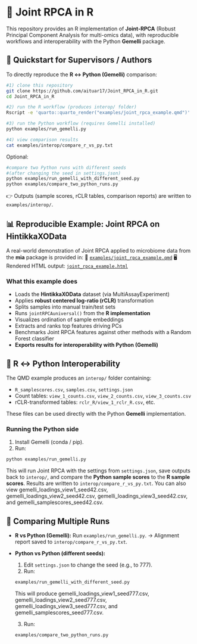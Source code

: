 # 📐 Joint RPCA in R
This repository provides an R implementation of **Joint-RPCA** (Robust Principal Component Analysis for multi-omics data), with reproducible workflows and interoperability with the Python **Gemelli** package.

## 🚀 Quickstart for Supervisors / Authors
To directly reproduce the **R ↔ Python (Gemelli)** comparison:
```bash
#1) clone this repository
git clone https://github.com/aituar17/Joint_RPCA_in_R.git
cd Joint_RPCA_in_R

#2) run the R workflow (produces interop/ folder)
Rscript -e 'quarto::quarto_render("examples/joint_rpca_example.qmd")'

#3) run the Python workflow (requires Gemelli installed)
python examples/run_gemelli.py

#4) view comparison results
cat examples/interop/compare_r_vs_py.txt
```

Optional:
```bash
#compare two Python runs with different seeds
#(after changing the seed in settings.json)
python examples/run_gemelli_with_different_seed.py
python examples/compare_two_python_runs.py
```

👉 Outputs (sample scores, rCLR tables, comparison reports) are written to `examples/interop/`.

## 📊 Reproducible Example: Joint RPCA on HintikkaXOData

A real-world demonstration of Joint RPCA applied to microbiome data from the **mia** package is provided in:
📄 [`examples/joint_rpca_example.qmd`](https://github.com/aituar17/Joint_RPCA_in_R/blob/main/examples/joint_rpca_example.qmd)
🖥️ Rendered HTML output: [`joint_rpca_example.html`](https://github.com/aituar17/Joint_RPCA_in_R/blob/main/examples/joint_rpca_example.html)

### What this example does
- Loads the **HintikkaXOData** dataset (via MultiAssayExperiment)
- Applies **robust centered log-ratio (rCLR)** transformation
- Splits samples into manual train/test sets
- Runs `jointRPCAuniversal()` from the **R implementation**
- Visualizes ordination of sample embeddings
- Extracts and ranks top features driving PCs
- Benchmarks Joint RPCA features against other methods with a Random Forest classifier
- **Exports results for interoperability with Python (Gemelli)**

## 🔄 R ↔ Python Interoperability
The QMD example produces an `interop/` folder containing:
- `R_samplescores.csv`, `samples.csv`, `settings.json`
- Count tables: `view_1_counts.csv`, `view_2_counts.csv`, `view_3_counts.csv`
- rCLR-transformed tables: `rclr_R/view_1_rclr_R.csv`, etc.

These files can be used directly with the Python **Gemelli** implementation.

### Running the Python side
1. Install Gemelli (conda / pip).
2. Run:
```bash
python examples/run_gemelli.py
```

This will run Joint RPCA with the settings from `settings.json`, save outputs back to `interop/`, and compare the **Python sample scores** to the **R sample scores**.
Results are written to `interop/compare_r_vs_py.txt`. You can also view gemelli_loadings_view1_seed42.csv, gemelli_loadings_view2_seed42.csv, gemelli_loadings_view3_seed42.csv, and gemelli_samplescores_seed42.csv.

## 🧪 Comparing Multiple Runs
- **R vs Python (Gemelli):**
    Run `examples/run_gemelli.py`.
    → Alignment report saved to `interop/compare_r_vs_py.txt`.
- **Python vs Python (different seeds):**
    1. Edit `settings.json` to change the seed (e.g., to 777).
    2. Run:
    ```bash
    examples/run_gemelli_with_different_seed.py
    ```

    This will produce gemelli_loadings_view1_seed777.csv, gemelli_loadings_view2_seed777.csv, gemelli_loadings_view3_seed777.csv, and gemelli_samplescores_seed777.csv.

    3. Run:
    ```bash
    examples/compare_two_python_runs.py
    ```
